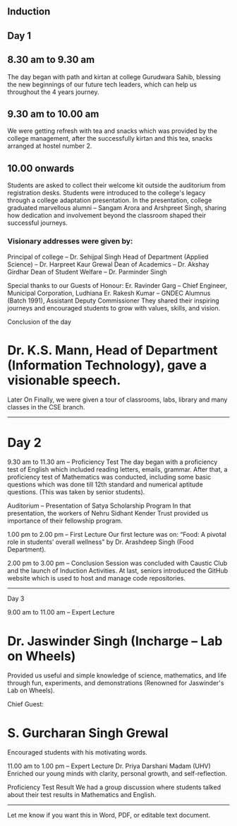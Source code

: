 ## Induction

## Day 1

## 8.30 am to 9.30 am
The day began with path and kirtan at college Gurudwara Sahib, blessing the new beginnings of our future tech leaders, which can help us throughout the 4 years journey.

## 9.30 am to 10.00 am
We were getting refresh with tea and snacks which was provided by the college management, after the successfully kirtan and this tea, snacks arranged at hostel number 2.

## 10.00 onwards
Students are asked to collect their welcome kit outside the auditorium from registration desks. Students were introduced to the college's legacy through a college adaptation presentation.
In the presentation, college graduated marvellous alumni – Sangam Arora and Arshpreet Singh, sharing how dedication and involvement beyond the classroom shaped their successful journeys.

### Visionary addresses were given by:
Principal of college – Dr. Sehijpal Singh
Head of Department (Applied Science) – Dr. Harpreet Kaur Grewal
Dean of Academics – Dr. Akshay Girdhar
Dean of Student Welfare – Dr. Parminder Singh

Special thanks to our Guests of Honour:
Er. Ravinder Garg – Chief Engineer, Municipal Corporation, Ludhiana
Er. Rakesh Kumar – GNDEC Alumnus (Batch 1991), Assistant Deputy Commissioner
They shared their inspiring journeys and encouraged students to grow with values, skills, and vision.

Conclusion of the day
# Dr. K.S. Mann, Head of Department (Information Technology), gave a visionable speech.

Later On
Finally, we were given a tour of classrooms, labs, library and many classes in the CSE branch.

---

# Day 2

9.30 am to 11.30 am – Proficiency Test
The day began with a proficiency test of English which included reading letters, emails, grammar.
After that, a proficiency test of Mathematics was conducted, including some basic questions which was done till 12th standard and numerical aptitude questions.
(This was taken by senior students).

Auditorium – Presentation of Satya Scholarship Program
In that presentation, the workers of Nehru Sidhant Kender Trust provided us importance of their fellowship program.

1.00 pm to 2.00 pm – First Lecture
Our first lecture was on:
“Food: A pivotal role in students’ overall wellness” by Dr. Arashdeep Singh (Food Department).

2.00 pm to 3.00 pm – Conclusion
Session was concluded with Caustic Club and the launch of Induction Activities.
At last, seniors introduced the GitHub website which is used to host and manage code repositories.

---

Day 3

9.00 am to 11.00 am – Expert Lecture
# Dr. Jaswinder Singh (Incharge – Lab on Wheels) 
Provided us useful and simple knowledge of science, mathematics, and life through fun, experiments, and demonstrations
(Renowned for Jaswinder's Lab on Wheels).

Chief Guest: 
# S. Gurcharan Singh Grewal
Encouraged students with his motivating words.

11.00 am to 1.00 pm – Expert Lecture
Dr. Priya Darshani Madam (UHV)
Enriched our young minds with clarity, personal growth, and self-reflection.

Proficiency Test Result
We had a group discussion where students talked about their test results in Mathematics and English.

---

Let me know if you want this in Word, PDF, or editable text document.
